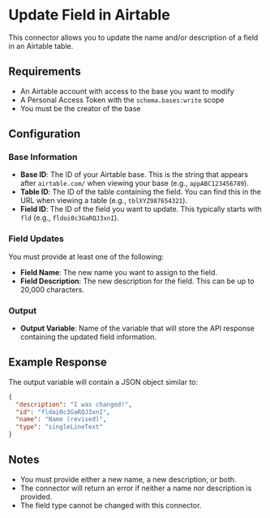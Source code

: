 # Update Field in Airtable

This connector allows you to update the name and/or description of a field in an Airtable table.

## Requirements

- An Airtable account with access to the base you want to modify
- A Personal Access Token with the `schema.bases:write` scope
- You must be the creator of the base

## Configuration

### Base Information

- **Base ID**: The ID of your Airtable base. This is the string that appears after `airtable.com/` when viewing your base (e.g., `appABC123456789`).
- **Table ID**: The ID of the table containing the field. You can find this in the URL when viewing a table (e.g., `tblXYZ987654321`).
- **Field ID**: The ID of the field you want to update. This typically starts with `fld` (e.g., `fldoi0c3GaRQJ3xnI`).

### Field Updates

You must provide at least one of the following:

- **Field Name**: The new name you want to assign to the field.
- **Field Description**: The new description for the field. This can be up to 20,000 characters.

### Output

- **Output Variable**: Name of the variable that will store the API response containing the updated field information.

## Example Response

The output variable will contain a JSON object similar to:

```json
{
  "description": "I was changed!",
  "id": "fldoi0c3GaRQJ3xnI",
  "name": "Name (revised)",
  "type": "singleLineText"
}
```

## Notes

- You must provide either a new name, a new description, or both.
- The connector will return an error if neither a name nor description is provided.
- The field type cannot be changed with this connector.